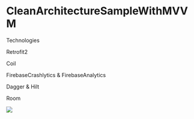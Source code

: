 # CleanArchitectureSampleWithMVVM
Technologies

Retrofit2

Coil

FirebaseCrashlytics & FirebaseAnalytics

Dagger & Hilt

Room


![](https://github.com/alihansarigit/CleanArchitectureSampleWithMVVM/blob/master/app/tutorial.gif)
